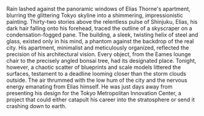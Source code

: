 Rain lashed against the panoramic windows of Elias Thorne's apartment, blurring the glittering Tokyo skyline into a shimmering, impressionistic painting.  Thirty-two stories above the relentless pulse of Shinjuku, Elias, his dark hair falling onto his forehead, traced the outline of a skyscraper on a condensation-fogged pane. The building, a sleek, twisting helix of steel and glass, existed only in his mind, a phantom against the backdrop of the real city.  His apartment, minimalist and meticulously organized, reflected the precision of his architectural vision.  Every object, from the Eames lounge chair to the precisely angled bonsai tree, had its designated place.  Tonight, however, a chaotic scatter of blueprints and scale models littered the surfaces, testament to a deadline looming closer than the storm clouds outside. The air thrummed with the low hum of the city and the nervous energy emanating from Elias himself.  He was just days away from presenting his design for the Tokyo Metropolitan Innovation Center, a project that could either catapult his career into the stratosphere or send it crashing down to earth.
